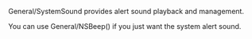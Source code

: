 

General/SystemSound provides alert sound playback and management.

You can use General/NSBeep() if you just want the system alert sound.